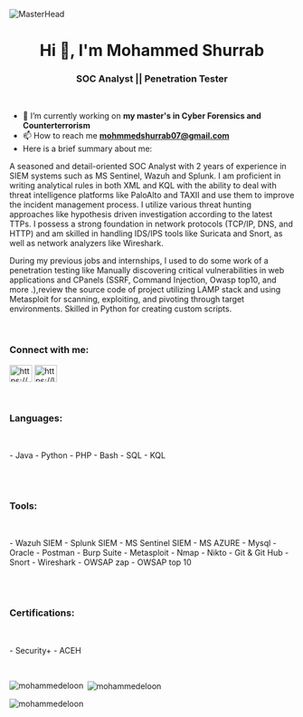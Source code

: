 ![MasterHead](https://granroyalleigarape.com.br/wp-content/uploads/2021/05/programmer.gif)
<h1 align="center">Hi 👋, I'm Mohammed Shurrab</h1>
<h3 align="center">SOC Analyst || Penetration Tester</h3>
<!-- <img align='right' alt='coding' width='400' src='https://granroyalleigarape.com.br/wp-content/uploads/2021/05/programmer.gif'>
 -->
<br>
<p/> 

- 🔭 I’m currently working on **my master's in Cyber Forensics and Counterterrorism**
- 📫 How to reach me **mohmmedshurrab07@gmail.com**
- Here is a brief summary about me:
  
A seasoned and detail-oriented SOC Analyst with 2 years of experience in SIEM systems such as MS Sentinel, Wazuh and Splunk. I am proficient in writing analytical rules  in both XML and KQL with the ability to deal with  threat intelligence platforms like PaloAlto and TAXII and use them to improve the incident management process. I utilize various threat hunting approaches like hypothesis driven investigation according to the latest TTPs.  I possess a strong foundation in network protocols (TCP/IP, DNS, and HTTP) and am skilled in handling IDS/IPS tools like Suricata and Snort, as well as network analyzers like Wireshark.

During my previous jobs and internships, I used to do some work of a penetration testing like  Manually discovering critical vulnerabilities in web applications and CPanels (SSRF, Command Injection, Owasp top10, and more .),review the source code of project utilizing LAMP stack  and using  Metasploit for scanning, exploiting, and pivoting through target environments. Skilled in Python for creating custom scripts.

</p>
<br>
<h3 align="left">Connect with me:</h3>
<p align="left">
<a href="https://linkedin.com/in/https://www.linkedin.com/in/mohammed-shurrab5/" target="blank"><img align="center" src="https://raw.githubusercontent.com/rahuldkjain/github-profile-readme-generator/master/src/images/icons/Social/linked-in-alt.svg" alt="https://www.linkedin.com/in/mohammed-shurrab5/" height="30" width="40" /></a>
<a href="https://www.leetcode.com/https://leetcode.com/mosh12/" target="blank"><img align="center" src="https://raw.githubusercontent.com/rahuldkjain/github-profile-readme-generator/master/src/images/icons/Social/leet-code.svg" alt="https://leetcode.com/mosh12/" height="30" width="40" /></a>
</p>

<br>
<h3 align="left">Languages:</h3>
<br>
<p align="left"> 
- Java
- Python
- PHP 
- Bash
- SQL
- KQL
</p>

<br>

<br>
<h3 align="left">Tools:</h3>
<br>
<p align="left"> 
- Wazuh SIEM
- Splunk SIEM
- MS Sentinel SIEM
- MS AZURE
- Mysql
- Oracle 
- Postman
- Burp Suite
- Metasploit
- Nmap
- Nikto
- Git & Git Hub 
- Snort
- Wireshark
- OWSAP zap
- OWSAP top 10

</p>

<br>

<br>
<h3 align="left"> Certifications:</h3>
<br>
<p align="left"> 
- Security+
- ACEH
</p>

<br>

<p><img align="left" src="https://github-readme-stats.vercel.app/api/top-langs?username=mohammedeloon&show_icons=true&locale=en&layout=compact" alt="mohammedeloon" /></p>

<p>&nbsp;<img align="center" src="https://github-readme-stats.vercel.app/api?username=mohammedeloon&show_icons=true&locale=en" alt="mohammedeloon" /></p>

<p><img align="center" src="https://github-readme-streak-stats.herokuapp.com/?user=mohammedeloon&" alt="mohammedeloon" /></p>





